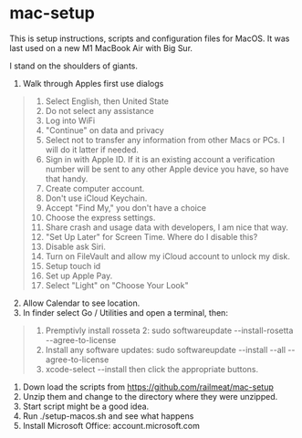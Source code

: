 # mac-setup

This is setup instructions, scripts and configuration files for MacOS. It was last used on a new M1 MacBook Air with Big Sur.

I stand on the shoulders of giants.

1. Walk through Apples first use dialogs
> 1. Select English, then United State
> 1. Do not select any assistance 
> 1. Log into WiFi
> 1. "Continue" on data and privacy
> 1. Select not to transfer any information from other Macs or PCs. I will do it latter if needed.
> 1. Sign in with Apple ID. If it is an existing account a verification number will be sent to any other Apple device you have, so have that handy.
> 1. Create computer account. 
> 1. Don't use iCloud Keychain.
> 1. Accept "Find My," you don't have a choice
> 1. Choose the express settings.
> 1. Share crash and usage data with developers, I am nice that way.
> 1. "Set Up Later" for Screen Time. Where do I disable this?
> 1. Disable ask Siri.
> 1. Turn on FileVault and allow my iCloud account to unlock my disk.
> 1. Setup touch id
> 1. Set up Apple Pay.
> 1. Select "Light" on "Choose Your Look"
2. Allow Calendar to see location.
1. In finder select Go / Utilities and open a terminal, then:
> 1. Premptivly install rosseta 2: sudo softwareupdate --install-rosetta --agree-to-license
> 1. Install any software updates: sudo softwareupdate --install --all --agree-to-license
> 1. xcode-select --install then click the appropriate buttons.
1. Down load the scripts from
<https://github.com/railmeat/mac-setup>
1. Unzip them and change to the directory where they were unzipped.
1. Start script might be a good idea.
1. Run ./setup-macos.sh and see what happens
1. Install Microsoft Office: account.microsoft.com
